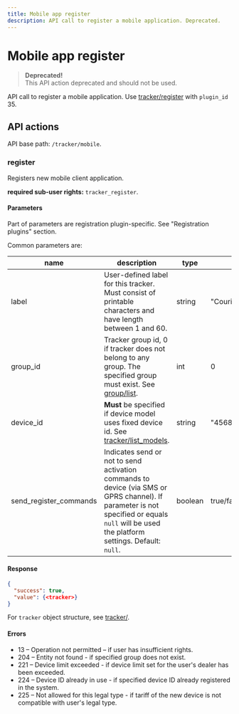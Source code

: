 ```yaml
---
title: Mobile app register
description: API call to register a mobile application. Deprecated.
---
```


# Mobile app register

> **Deprecated!**\
> This API action deprecated and should not be used.

API call to register a mobile application. Use [tracker/register](../../../../introduction/resources/tracking/tracker/broken-reference/) with `plugin_id` 35.

## API actions

API base path: `/tracker/mobile`.

### register

Registers new mobile client application.

**required sub-user rights:** `tracker_register`.

#### Parameters

Part of parameters are registration plugin-specific. See "Registration plugins" section.

Common parameters are:

| name                     | description                                                                                                                                                                                | type    | format          |
| ------------------------ | ------------------------------------------------------------------------------------------------------------------------------------------------------------------------------------------ | ------- | --------------- |
| label                    | User-defined label for this tracker. Must consist of printable characters and have length between 1 and 60.                                                                                | string  | "Courier"       |
| group\_id                | Tracker group id, 0 if tracker does not belong to any group. The specified group must exist. See [group/list](../../../../introduction/resources/tracking/tracker/broken-reference/).      | int     | 0               |
| device\_id               | **Must** be specified if device model uses fixed device id. See [tracker/list\_models](../../../../introduction/resources/tracking/tracker/broken-reference/).                             | string  | "4568005588562" |
| send\_register\_commands | Indicates send or not to send activation commands to device (via SMS or GPRS channel). If parameter is not specified or equals `null` will be used the platform settings. Default: `null`. | boolean | true/false      |

#### Response

```json
{
  "success": true,
  "value": {<tracker>}
}
```

For `tracker` object structure, see [tracker/](../../../../introduction/resources/tracking/tracker/broken-reference/).

#### Errors

* 13 – Operation not permitted – if user has insufficient rights.
* 204 – Entity not found - if specified group does not exist.
* 221 – Device limit exceeded - if device limit set for the user's dealer has been exceeded.
* 224 – Device ID already in use - if specified device ID already registered in the system.
* 225 – Not allowed for this legal type - if tariff of the new device is not compatible with user's legal type.
